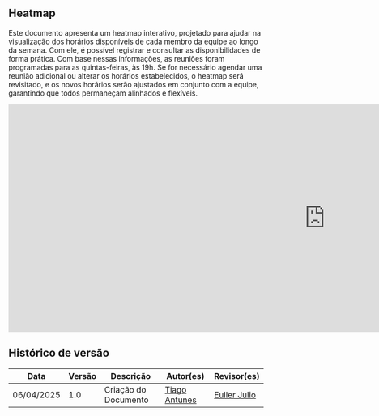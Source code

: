 ## Heatmap

Este documento apresenta um heatmap interativo, projetado para ajudar na visualização dos horários disponíveis de cada membro da equipe ao longo da semana. Com ele, é possível registrar e consultar as disponibilidades de forma prática. Com base nessas informações, as reuniões foram programadas para as quintas-feiras, às 19h. Se for necessário agendar uma reunião adicional ou alterar os horários estabelecidos, o heatmap será revisitado, e os novos horários serão ajustados em conjunto com a equipe, garantindo que todos permaneçam alinhados e flexíveis.

<iframe width="1250px" height="450px" frameborder="0"width="1250px" height="550px" frameborder="0" src="https://docs.google.com/spreadsheets/d/1z-Ktw0Ym9ZMBUNmBeFE0jImiREwWUdCoQZ0fJm0B4Sg/edit?usp=sharing"></iframe>


## Histórico de versão
| Data | Versão | Descrição | Autor(es) | Revisor(es) |
| ---- | ---- | ---- | ---- | ---- |
| 06/04/2025 | 1.0 | Criação do Documento | [Tiago Antunes](https://github.com/tiagobalieiro) | [Euller Julio](https://github.com/potatoyz908) |